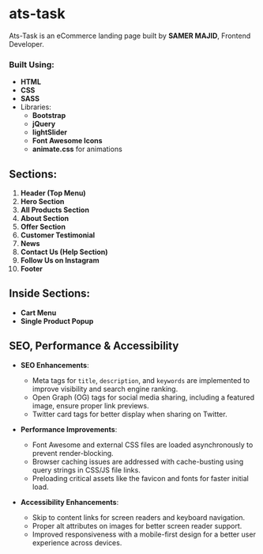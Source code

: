 # ats-task

Ats-Task is an eCommerce landing page built by **SAMER MAJID**, Frontend Developer.

### Built Using:
- **HTML**
- **CSS**
- **SASS**
- Libraries:
  - **Bootstrap**
  - **jQuery**
  - **lightSlider**
  - **Font Awesome Icons**
  - **animate.css** for animations

## Sections:

1. **Header (Top Menu)**
2. **Hero Section**
3. **All Products Section**
4. **About Section**
5. **Offer Section**
6. **Customer Testimonial**
7. **News**
8. **Contact Us (Help Section)**
9. **Follow Us on Instagram**
10. **Footer**

## Inside Sections:

- **Cart Menu**
- **Single Product Popup**

## SEO, Performance & Accessibility

- **SEO Enhancements**:
  - Meta tags for `title`, `description`, and `keywords` are implemented to improve visibility and search engine ranking.
  - Open Graph (OG) tags for social media sharing, including a featured image, ensure proper link previews.
  - Twitter card tags for better display when sharing on Twitter.

- **Performance Improvements**:
  - Font Awesome and external CSS files are loaded asynchronously to prevent render-blocking.
  - Browser caching issues are addressed with cache-busting using query strings in CSS/JS file links.
  - Preloading critical assets like the favicon and fonts for faster initial load.

- **Accessibility Enhancements**:
  - Skip to content links for screen readers and keyboard navigation.
  - Proper alt attributes on images for better screen reader support.
  - Improved responsiveness with a mobile-first design for a better user experience across devices.
